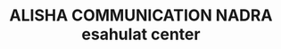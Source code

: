 ---
title: "ALISHA COMMUNICATION NADRA esahulat center"
url: /karachi/alisha-communication-nadra-esahulat-center/
shop: Allgemein
---
